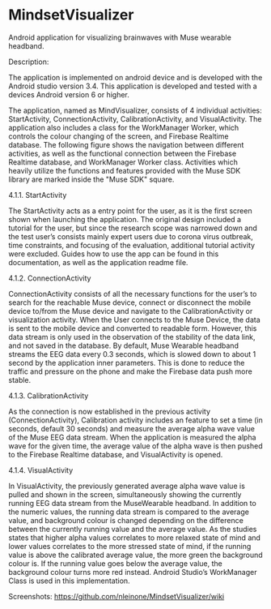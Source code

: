 # MindsetVisualizer
Android application for visualizing brainwaves with Muse wearable headband.

Description:

The application is implemented on android device and is developed with the Android
studio version 3.4. This application is developed and tested with a devices Android
version 6 or higher.

The application, named as MindVisualizer, consists of 4 individual activities:
StartActivity, ConnectionActivity, CalibrationActivity, and VisualActivity. The
application also includes a class for the WorkManager Worker, which controls the
colour changing of the screen, and Firebase Realtime database. The following figure
shows the navigation between different activities, as well as the functional connection
between the Firebase Realtime database, and WorkManager Worker class. Activities
which heavily utilize the functions and features provided with the Muse SDK library
are marked inside the "Muse SDK" square.

4.1.1. StartActivity  

The StartActivity acts as a entry point for the user, as it is the first screen shown when
launching the application. The original design included a tutorial for the user, but
since the research scope was narrowed down and the test user’s consists mainly expert
users due to corona virus outbreak, time constraints, and focusing of the evaluation,
additional tutorial activity were excluded. Guides how to use the app can be found in
this documentation, as well as the application readme file.  

4.1.2. ConnectionActivity  

ConnectionActivity consists of all the necessary functions for the user’s to search for
the reachable Muse device, connect or disconnect the mobile device to/from the Muse
device and navigate to the CalibrationActivity or visualization activity. When the User
connects to the Muse Device, the data is sent to the mobile device and converted to
readable form. However, this data stream is only used in the observation of the stability
of the data link, and not saved in the database. By default, Muse Wearable headband
streams the EEG data every 0.3 seconds, which is slowed down to about 1 second by
the application inner parameters. This is done to reduce the traffic and pressure on the
phone and make the Firebase data push more stable.

4.1.3. CalibrationActivity  

As the connection is now established in the previous activity (ConnectionActivity),
Calibration activity includes an feature to set a time (in seconds, default 30 seconds)
and measure the average alpha wave value of the Muse EEG data stream. When the
application is measured the alpha wave for the given time, the average value of the
alpha wave is then pushed to the Firebase Realtime database, and VisualActivity is
opened.

4.1.4. VisualActivity  

In VisualActivity, the previously generated average alpha wave value is pulled and
shown in the screen, simultaneously showing the currently running EEG data stream
from the MuseWearable headband. In addition to the numeric values, the running data
stream is compared to the average value, and background colour is changed depending
on the difference between the currently running value and the average value. As the
studies states that higher alpha values correlates to more relaxed state of mind and
lower values correlates to the more stressed state of mind, if the running value is above
the calibrated average value, the more green the background colour is. If the running
value goes below the average value, the background colour turns more red instead.
Android Studio’s WorkManager Class is used in this implementation.

Screenshots: https://github.com/nleinone/MindsetVisualizer/wiki
